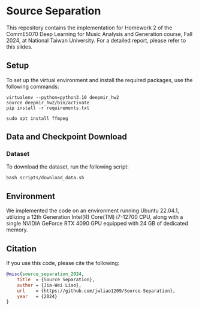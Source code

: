 # Source Separation

This repository contains the implementation for Homework 2 of the CommE5070 Deep Learning for Music Analysis and Generation course, Fall 2024, at National Taiwan University. For a detailed report, please refer to this slides.


## Setup
To set up the virtual environment and install the required packages, use the following commands:
```
virtualenv --python=python3.10 deepmir_hw2
source deepmir_hw2/bin/activate
pip install -r requirements.txt
```

```
sudo apt install ffmpeg
```


## Data and Checkpoint Download

### Dataset
To download the dataset, run the following script:
```
bash scripts/download_data.sh
```


## Environment
We implemented the code on an environment running Ubuntu 22.04.1, utilizing a 12th Generation Intel(R) Core(TM) i7-12700 CPU, along with a single NVIDIA GeForce RTX 4090 GPU equipped with 24 GB of dedicated memory.


## Citation
If you use this code, please cite the following:
```bibtex
@misc{source_separation_2024,
    title  = {Source Separation},
    author = {Jia-Wei Liao},
    url    = {https://github.com/jwliao1209/Source-Separation},
    year   = {2024}
}
```
